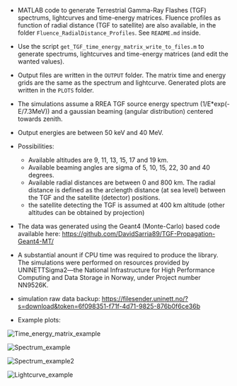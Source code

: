 
* MATLAB code to generate Terrestrial Gamma-Ray Flashes (TGF) spectrums, lightcurves and time-energy matrices. Fluence profiles as function of radial distance (TGF to satellite) are also available, in the folder `Fluence_RadialDistance_Profiles`. See `README.md` inside.
* Use the script `get_TGF_time_energy_matrix_write_to_files.m` to generate spectrums, lightcurves and time-energy matrices (and edit the wanted values).
* Output files are written in the `OUTPUT` folder. The matrix time and energy grids are the same as the spectrum and lightcurve. Generated plots are written in the `PLOTS` folder.
* The simulations assume a RREA TGF source energy spectrum (1/E*exp(-E/7.3MeV)) and a gaussian beaming (angular distribution) centered towards zenith.
* Output energies are between 50 keV and 40 MeV.
* Possibilities:
  * Available altitudes are 9, 11, 13, 15, 17 and 19 km. 
  * Available beaming angles are sigma of 5, 10, 15, 22, 30 and 40 degrees.
  * Available radial distances are between 0 and 800 km. The radial distance is defined as the arclength distance (at sea level) between the TGF and the satellite (detector) positions.
  * the satellite detecting the TGF is assumed at 400 km altitude (other altitudes can be obtained by projection)

* The data was generated using the Geant4 (Monte-Carlo) based code available here: 
https://github.com/DavidSarria89/TGF-Propagation-Geant4-MT/
* A substantial anount if CPU time was required to produce the library. The simulations were performed on resources provided by UNINETTSigma2—the National Infrastructure for High Performance Computing and Data Storage in Norway, under Project number NN9526K.

* simulation raw data backup: https://filesender.uninett.no/?s=download&token=6f098351-f71f-4d71-9825-876b0f6ce36b

* Example plots:

![Time_energy_matrix_example](./PLOTS/matrix_9_30_503.png)

![Spectrum_example](./PLOTS/energy_spec_9_30_503.png)

![Spectrum_example2](./PLOTS/comparison_beam_9_km.png)

![Lightcurve_example](./PLOTS/time_spec_9_30_503.png)
